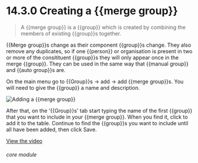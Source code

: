# 14.3.0    Creating a {{merge group}}

> A {{merge group}} is a {{group}} which is created by combining the members of existing {{group}}s together. 

{{Merge group}}s change as their component {{group}}s change.  They also remove any duplicates, so if one {{person}} or organisation is present in two or more of the consitituent {{group}}s they will only appear once in the merge {{group}}. They can be used in the same way that {{manual group}} and {{auto group}}s are.

On the main menu go to {{Group}}s -> add -> add {{merge group}}s. You will need to give the {{group}} a name and description. 

![Adding a {{merge group}}]({{imgpath}}183a.png)

After that, on the '{{Group}}s' tab start typing the name of the first {{group}} that you want to include in your {{merge group}}.  When you find it, click to add it to the table. Continue to find the {{group}}s you want to include until all have been added, then click Save. 

[View the video](/help/video/id/20)
###### core module

